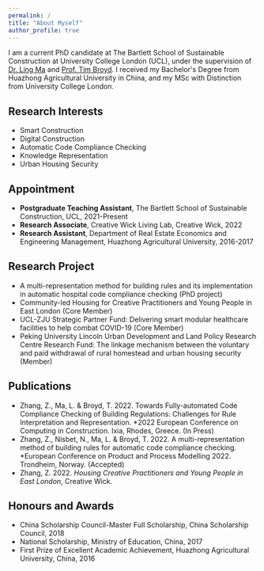 ```yaml
---
permalink: /
title: "About Myself"
author_profile: true
---
```


I am a current PhD candidate at The Bartlett School of Sustainable Construction at University College London (UCL), under the supervision of [Dr. Ling Ma](https://www.ucl.ac.uk/bartlett/construction/people/dr-ling-ma) and [Prof. Tim Broyd](https://www.ucl.ac.uk/bartlett/digital/prof-tim-broyd). I received my Bachelor's Degree from Huazhong Agricultural University in China, and my MSc with Distinction from University College London.

## Research Interests

* Smart Construction
* Digital Construction
* Automatic Code Compliance Checking
* Knowledge Representation
* Urban Housing Security

## Appointment

* **Postgraduate Teaching Assistant**, The Bartlett School of Sustainable Construction, UCL, 2021-Present
* **Research Associate**, Creative Wick Living Lab, Creative Wick, 2022
* **Research Assistant**, Department of Real Estate Economics and Engineering Management, Huazhong Agricultural University, 2016-2017

## Research Project

* A multi-representation method for building rules and its implementation in automatic hospital code compliance checking (PhD project)
* Community-led Housing for Creative Practitioners and Young People in East London (Core Member)
* UCL-ZJU Strategic Partner Fund: Delivering smart modular healthcare facilities to help combat COVID-19 (Core Member)
* Peking University Lincoln Urban Development and Land Policy Research Centre Research Fund: The linkage mechanism between the voluntary and paid withdrawal of rural homestead and urban housing security (Member)

## Publications

* Zhang, Z., Ma, L. & Broyd, T. 2022. Towards Fully-automated Code Compliance Checking of Building Regulations: Challenges for Rule Interpretation and Representation. *2022 European Conference on Computing in Construction. Ixia, Rhodes, Greece. (In Press)
* Zhang, Z., Nisbet, N., Ma, L. & Broyd, T. 2022. A multi-representation method of building rules for automatic code compliance checking. *European Conference on Product and Process Modelling 2022. Trondheim, Norway. (Accepted)
* Zhang, Z. 2022. *Housing Creative Practitioners and Young People in East London*, Creative Wick.

## Honours and Awards

* China Scholarship Council-Master Full Scholarship, China Scholarship Council, 2018
* National Scholarship, Ministry of Education, China, 2017
* First Prize of Excellent Academic Achievement, Huazhong Agricultural University, China, 2016
